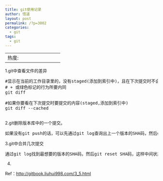 ```yaml
---
title: git使用记录
author: 悟道
layout: post
permalink: /?p=3002
categories:
  - git
tags:
  - git
---
```

<table>
  <tr cellpadding=0><td>
    热度:
  </td><td cellpadding=0><img src='http://210.75.224.29/wordpress/wp-content/plugins/statpresscn/images/sun.gif' width=10 height=10 border=0 /></td><td cellpadding=0><img src='http://210.75.224.29/wordpress/wp-content/plugins/statpresscn/images/sun_dark.gif' width=10 height=10 border=0 /></td><td cellpadding=0><img src='http://210.75.224.29/wordpress/wp-content/plugins/statpresscn/images/sun_dark.gif' width=10 height=10 border=0 /></td><td cellpadding=0><img src='http://210.75.224.29/wordpress/wp-content/plugins/statpresscn/images/sun_dark.gif' width=10 height=10 border=0 /></td><td cellpadding=0><img src='http://210.75.224.29/wordpress/wp-content/plugins/statpresscn/images/sun_dark.gif' width=10 height=10 border=0 /></td></tr>
</table>

1.git中查看文件的差异

<pre class="brush: bash; title: ; notranslate" title="">#显示在当前的工作目录里的，没有staged(添加到索引中)，且在下次提交时不会被提交的修改。
# + 或绿色标记的行为所要内同
git diff  

#如果你要看在下次提交时要提交的内容(staged,添加到索引中)
git diff --cached

</pre>

2.git删除版本库中的一个提交。

<pre class="brush: bash; title: ; notranslate" title="">如果没有git push的话，可以先通过git log查询出上一个版本的SHA码，然后git reset XXXXX退回到上一个版本.
</pre>

3.git中合并几次提交

<pre class="brush: bash; title: ; notranslate" title="">通过git log找到最想要的版本的SHA码，然后git reset SHA码，这样中间状态被消除，但是程序却没有变，再执行add-commit，提交就可以了。
</pre>

4.

Ref：http://gitbook.liuhui998.com/3_5.html